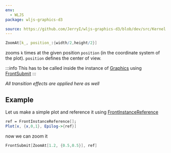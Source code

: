 ```yaml
---
env:
  - WLJS
package: wljs-graphics-d3

source: https://github.com/JerryI/wljs-graphics-d3/blob/dev/src/Kernel.wl
---
```

```mathematica
ZoomAt[k_, position_:{width/2,height/2}]
```

zooms `k` times at the given position `position` (in the coordinate system of the plot). `position` defines the center of view.

:::info
This has to be called inside the instance of [Graphics](frontend/Reference/Graphics/Graphics.md) using [FrontSubmit](frontend/Reference/Frontend%20IO/FrontSubmit.md)
:::

*All transition effects are applied here as well*

## Example
Let us make a simple plot and reference it using [FrontInstanceReference](frontend/Reference/Frontend%20IO/FrontInstanceReference.md)

```mathematica
ref = FrontInstanceReference[];
Plot[x, {x,0,1}, Epilog->{ref}]
```

now we can zoom it

```mathematica
FrontSubmit[ZoomAt[1.2, {0.5,0.5}], ref] 
```